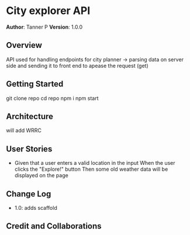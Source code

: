 # City explorer API

**Author**: Tanner P
**Version**: 1.0.0 

## Overview
API used for handling endpoints for city planner -> parsing data on server side and sending it to front end to apease the request (get)

## Getting Started
git clone repo
cd repo
npm i
npm start

## Architecture
will add WRRC

## User Stories

- Given that a user enters a valid location in the input When the user clicks the "Explore!" button Then some old weather data will be displayed on the page

## Change Log

- 1.0: adds scaffold

## Credit and Collaborations
